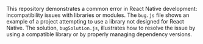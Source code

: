 This repository demonstrates a common error in React Native development: incompatibility issues with libraries or modules. The `bug.js` file shows an example of a project attempting to use a library not designed for React Native.  The solution, `bugSolution.js`, illustrates how to resolve the issue by using a compatible library or by properly managing dependency versions.